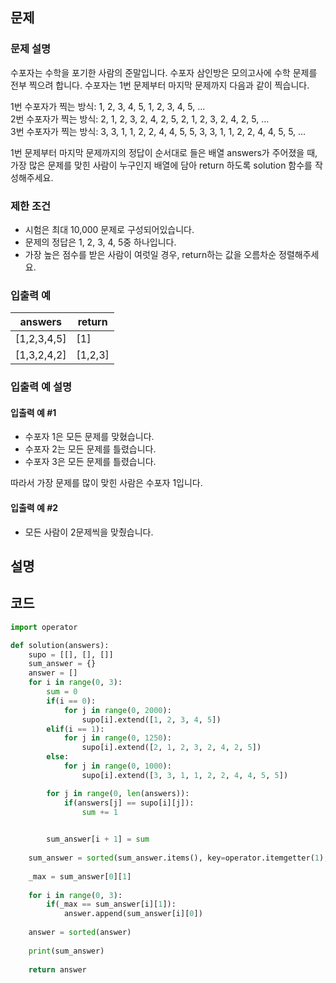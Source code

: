 문제
-----

### 문제 설명

수포자는 수학을 포기한 사람의 준말입니다. 수포자 삼인방은 모의고사에 수학 문제를 전부 찍으려 합니다. 수포자는 1번 문제부터 마지막 문제까지 다음과 같이 찍습니다.

1번 수포자가 찍는 방식: 1, 2, 3, 4, 5, 1, 2, 3, 4, 5, ...   
2번 수포자가 찍는 방식: 2, 1, 2, 3, 2, 4, 2, 5, 2, 1, 2, 3, 2, 4, 2, 5, ...   
3번 수포자가 찍는 방식: 3, 3, 1, 1, 2, 2, 4, 4, 5, 5, 3, 3, 1, 1, 2, 2, 4, 4, 5, 5, ...   

1번 문제부터 마지막 문제까지의 정답이 순서대로 들은 배열 answers가 주어졌을 때, 가장 많은 문제를 맞힌 사람이 누구인지 배열에 담아 return 하도록 solution 함수를 작성해주세요.

### 제한 조건

- 시험은 최대 10,000 문제로 구성되어있습니다.
- 문제의 정답은 1, 2, 3, 4, 5중 하나입니다.
- 가장 높은 점수를 받은 사람이 여럿일 경우, return하는 값을 오름차순 정렬해주세요.

### 입출력 예

|answers|return|
|---|---|
|[1,2,3,4,5]|[1]|
|[1,3,2,4,2]|[1,2,3]|

### 입출력 예 설명

#### 입출력 예 #1

- 수포자 1은 모든 문제를 맞혔습니다.
- 수포자 2는 모든 문제를 틀렸습니다.
- 수포자 3은 모든 문제를 틀렸습니다.

따라서 가장 문제를 많이 맞힌 사람은 수포자 1입니다.

#### 입출력 예 #2

- 모든 사람이 2문제씩을 맞췄습니다.

설명
------

코드
------

``` python
import operator

def solution(answers):
    supo = [[], [], []]
    sum_answer = {}
    answer = []
    for i in range(0, 3):
        sum = 0
        if(i == 0):
            for j in range(0, 2000):
                supo[i].extend([1, 2, 3, 4, 5])
        elif(i == 1):
            for j in range(0, 1250):
                supo[i].extend([2, 1, 2, 3, 2, 4, 2, 5])
        else:
            for j in range(0, 1000):
                supo[i].extend([3, 3, 1, 1, 2, 2, 4, 4, 5, 5])

        for j in range(0, len(answers)):
            if(answers[j] == supo[i][j]):
                sum += 1

                
        sum_answer[i + 1] = sum
            
    sum_answer = sorted(sum_answer.items(), key=operator.itemgetter(1), reverse=True )
    
    _max = sum_answer[0][1]
    
    for i in range(0, 3):
        if(_max == sum_answer[i][1]):
            answer.append(sum_answer[i][0])
    
    answer = sorted(answer)
    
    print(sum_answer)
            
    return answer
```